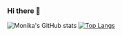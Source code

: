 ### Hi there 👋
![Monika's GitHub stats](https://github-readme-stats.vercel.app/api?username=MonikaSliciute&theme=tokyonight&show_icons=true)
[![Top Langs](https://github-readme-stats.vercel.app/api/top-langs/?username=MonikaSliciute&layout=compact)](https://github.com/MonikaSliciute/github-readme-stats)
<!--
**MonikaSliciute/MonikaSliciute** is a ✨ _special_ ✨ repository because its `README.md` (this file) appears on your GitHub profile.

Here are some ideas to get you started:

- 🔭 I’m currently working on ...
- 🌱 I’m currently learning ...
- 👯 I’m looking to collaborate on ...
- 🤔 I’m looking for help with ...
- 💬 Ask me about ...
- 📫 How to reach me: ...
- 😄 Pronouns: ...
- ⚡ Fun fact: ...
-->
